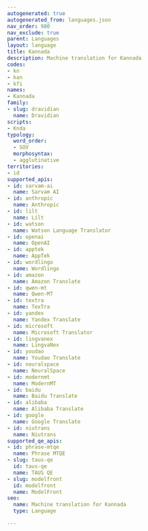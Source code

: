 ```yaml
---
autogenerated: true
autogenerated_from: languages.json
nav_order: 980
nav_exclude: true
parent: Languages
layout: language
title: Kannada
description: Machine translation for Kannada
codes:
- kn
- kan
- kfi
names:
- Kannada
family:
- slug: dravidian
  name: Dravidian
scripts:
- Knda
typology:
  word_order:
  - SOV
  morphosyntax:
  - agglutinative
territories:
- id
supported_apis:
- id: sarvam-ai
  name: Sarvam AI
- id: anthropic
  name: Anthropic
- id: lilt
  name: Lilt
- id: watson
  name: Watson Language Translator
- id: openai
  name: OpenAI
- id: apptek
  name: AppTek
- id: wordlingo
  name: Wordlingo
- id: amazon
  name: Amazon Translate
- id: qwen-mt
  name: Qwen-MT
- id: textra
  name: TexTra
- id: yandex
  name: Yandex Translate
- id: microsoft
  name: Microsoft Translator
- id: lingvanex
  name: LingvaNex
- id: youdao
  name: Youdao Translate
- id: neuralspace
  name: NeuralSpace
- id: modernmt
  name: ModernMT
- id: baidu
  name: Baidu Translate
- id: alibaba
  name: Alibaba Translate
- id: google
  name: Google Translate
- id: niutrans
  name: Niutrans
supported_qe_apis:
- id: phrase-mtqe
  name: Phrase MTQE
- slug: taus-qe
  id: taus-qe
  name: TAUS QE
- slug: modelfront
  id: modelfront
  name: ModelFront
seo:
  name: Machine translation for Kannada
  type: Language

---
```


